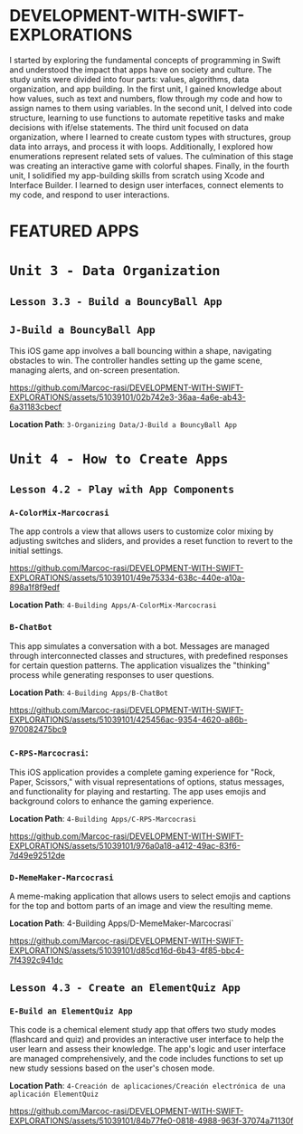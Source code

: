 # DEVELOPMENT-WITH-SWIFT-EXPLORATIONS

I started by exploring the fundamental concepts of programming in Swift and understood the impact that apps have on society and culture. The study units were divided into four parts: values, algorithms, data organization, and app building. In the first unit, I gained knowledge about how values, such as text and numbers, flow through my code and how to assign names to them using variables. In the second unit, I delved into code structure, learning to use functions to automate repetitive tasks and make decisions with if/else statements. The third unit focused on data organization, where I learned to create custom types with structures, group data into arrays, and process it with loops. Additionally, I explored how enumerations represent related sets of values. The culmination of this stage was creating an interactive game with colorful shapes. Finally, in the fourth unit, I solidified my app-building skills from scratch using Xcode and Interface Builder. I learned to design user interfaces, connect elements to my code, and respond to user interactions. 



# FEATURED APPS

# `Unit 3 - Data Organization`

## `Lesson 3.3 - Build a BouncyBall App`

## `J-Build a BouncyBall App`

This iOS game app involves a ball bouncing within a shape, navigating obstacles to win. The controller handles setting up the game scene, managing alerts, and on-screen presentation.

https://github.com/Marcoc-rasi/DEVELOPMENT-WITH-SWIFT-EXPLORATIONS/assets/51039101/02b742e3-36aa-4a6e-ab43-6a31183cbecf

**Location Path**: `3-Organizing Data/J-Build a BouncyBall App`

# `Unit 4 - How to Create Apps`

## `Lesson 4.2 - Play with App Components`

### `A-ColorMix-Marcocrasi`

The app controls a view that allows users to customize color mixing by adjusting switches and sliders, and provides a reset function to revert to the initial settings.

https://github.com/Marcoc-rasi/DEVELOPMENT-WITH-SWIFT-EXPLORATIONS/assets/51039101/49e75334-638c-440e-a10a-898a1f8f9edf

**Location Path**: `4-Building Apps/A-ColorMix-Marcocrasi`

### `B-ChatBot`

This app simulates a conversation with a bot. Messages are managed through interconnected classes and structures, with predefined responses for certain question patterns. The application visualizes the "thinking" process while generating responses to user questions.

**Location Path**: `4-Building Apps/B-ChatBot`

https://github.com/Marcoc-rasi/DEVELOPMENT-WITH-SWIFT-EXPLORATIONS/assets/51039101/425456ac-9354-4620-a86b-970082475bc9


### `C-RPS-Marcocrasi`: 

This iOS application provides a complete gaming experience for "Rock, Paper, Scissors," with visual representations of options, status messages, and functionality for playing and restarting. The app uses emojis and background colors to enhance the gaming experience.

**Location Path**: `4-Building Apps/C-RPS-Marcocrasi`

https://github.com/Marcoc-rasi/DEVELOPMENT-WITH-SWIFT-EXPLORATIONS/assets/51039101/976a0a18-a412-49ac-83f6-7d49e92512de

### `D-MemeMaker-Marcocrasi`

A meme-making application that allows users to select emojis and captions for the top and bottom parts of an image and view the resulting meme.

**Location Path**: 4-Building Apps/D-MemeMaker-Marcocrasi`

https://github.com/Marcoc-rasi/DEVELOPMENT-WITH-SWIFT-EXPLORATIONS/assets/51039101/d85cd16d-6b43-4f85-bbc4-7f4392c941dc

## `Lesson 4.3 - Create an ElementQuiz App`

### `E-Build an ElementQuiz App`

This code is a chemical element study app that offers two study modes (flashcard and quiz) and provides an interactive user interface to help the user learn and assess their knowledge. The app's logic and user interface are managed comprehensively, and the code includes functions to set up new study sessions based on the user's chosen mode.

**Location Path**: `4-Creación de aplicaciones/Creación electrónica de una aplicación ElementQuiz`

https://github.com/Marcoc-rasi/DEVELOPMENT-WITH-SWIFT-EXPLORATIONS/assets/51039101/84b77fe0-0818-4988-963f-37074a71130f



